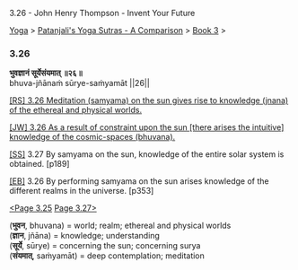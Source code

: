 3.26 - John Henry Thompson - Invent Your Future   
    

[Yoga](../../../yoga.md)‎ > ‎[Patanjali's Yoga Sutras - A Comparison](../../patanjani.md)‎ > ‎[Book 3](../book-3.md)‎ > ‎

### 3.26

**भुवज्ञानं सूर्येसंयमात् ॥२६॥**  
bhuva-jñānaṁ sūrye-saṁyamāt ||26||  
  
  
[\[RS\] 3.26 Meditation (samyama) on the sun gives rise to knowledge (jnana) of the ethereal and physical worlds.](http://www.ashtangayoga.info/philosophy/yoga-sutra-patanjali/chapter-3/item/bhuva-jnanam-surye-sanyamat-26/)  
  
[\[JW\] 3.26 As a result of constraint upon the sun \[there arises the intuitive\] knowledge of the cosmic-spaces (bhuvana).](http://books.google.com/books?id=YzFImjtOxUwC&pg=PA254&ci=180%2C164%2C726%2C61&source=bookclip)  
  
[\[SS\]](http://www.amazon.com/Yoga-Sutras-Patanjali-Commentary-Satchidananda/dp/0932040381) 3.27 By samyama on the sun, knowledge of the entire solar system is obtained. \[p189\]  
  
[\[EB\]](http://www.amazon.com/Yoga-Sutras-Patanjali-Translation-Commentary/dp/0865477361/ref=sr_1_1?ie=UTF8&s=books&qid=1250508322&sr=1-1) 3.26 By performing samyama on the sun arises knowledge of the different realms in the universe. \[p353\]  
  
  
[<Page 3.25](325.md)  [Page 3.27>](327.md)  
  

(**भुवन**, bhuvana) = world; realm; ethereal and physical worlds  
(**ज्ञान**, jñāna) = knowledge; understanding  
(**सूर्ये**, sūrye) = concerning the sun; concerning surya  
(**संयमात्**, saṁyamāt) = deep contemplation; meditation

